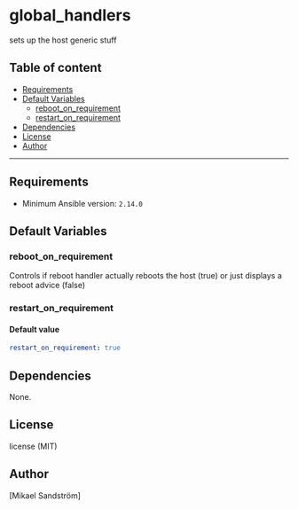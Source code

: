 # global_handlers

sets up the host generic stuff

## Table of content

- [Requirements](#requirements)
- [Default Variables](#default-variables)
  - [reboot_on_requirement](#reboot_on_requirement)
  - [restart_on_requirement](#restart_on_requirement)
- [Dependencies](#dependencies)
- [License](#license)
- [Author](#author)

---

## Requirements

- Minimum Ansible version: `2.14.0`

## Default Variables

### reboot_on_requirement

Controls if reboot handler actually reboots the host (true)
or just displays a reboot advice (false)

### restart_on_requirement

#### Default value

```YAML
restart_on_requirement: true
```



## Dependencies

None.

## License

license (MIT)

## Author

[Mikael Sandström]
